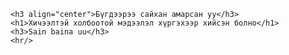 <!DOCTYPE html>
<html>

<head>
    <meta charset="utf-8">
    <title>Jagaagiin,web</title>
</head>

<body>

    <h3 align="center">Бүгдээрээ сайхан амарсан уу</h3>
    <h1>Хичээлтэй холбоотой мэдээлэл хүргэхээр хийсэн болно</h1>
    <h3>Sain baina uu</h3>
    <hr/>
    
